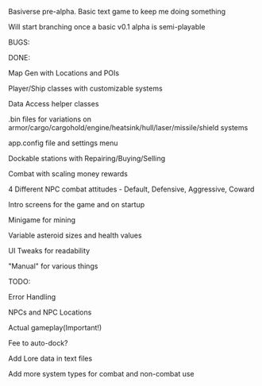 Basiverse pre-alpha. Basic text game to keep me doing something

Will start branching once a basic v0.1 alpha is semi-playable


BUGS:


DONE:

Map Gen with Locations and POIs

Player/Ship classes with customizable systems

Data Access helper classes

.bin files for variations on armor/cargo/cargohold/engine/heatsink/hull/laser/missile/shield systems

app.config file and settings menu

Dockable stations with Repairing/Buying/Selling

Combat with scaling money rewards

4 Different NPC combat attitudes - Default, Defensive, Aggressive, Coward

Intro screens for the game and on startup

Minigame for mining

Variable asteroid sizes and health values

UI Tweaks for readability

"Manual" for various things

TODO:

Error Handling

NPCs and NPC Locations

Actual gameplay(Important!)

Fee to auto-dock?

Add Lore data in text files

Add more system types for combat and non-combat use
